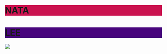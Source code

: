 <body>
<h1 style="background-color:#CA124F;">NATA</h1>
<h1 style="background-color:#48047D;">LEE</h1>
<img src="https://i.imgur.com/1VQ3fui.png" >
</body>
